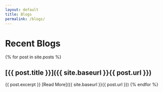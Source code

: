```yaml
---
layout: default
title: Blogs 
permalink: /blogs/
---
```


# Recent Blogs
{% for post in site.posts %}
## [{{ post.title }}]({{ site.baseurl }}{{ post.url }})
 {{ post.excerpt }}
[Read More]({{ site.baseurl }}{{ post.url }})
{% endfor %}
